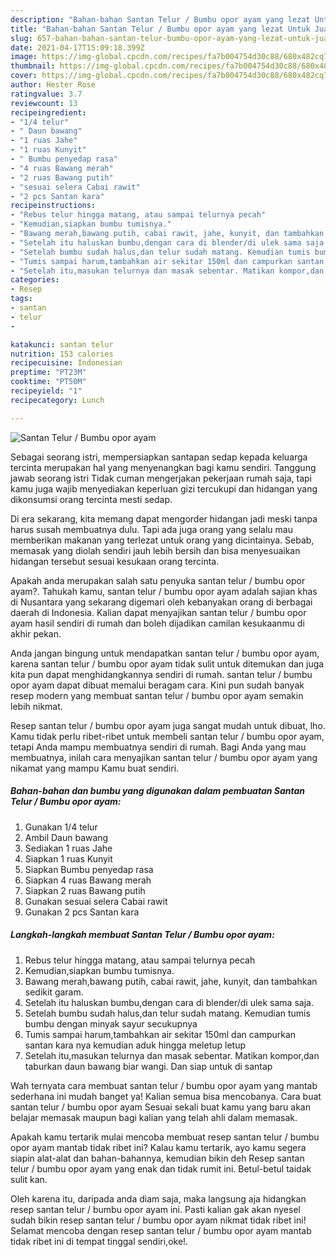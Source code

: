 ```yaml
---
description: "Bahan-bahan Santan Telur / Bumbu opor ayam yang lezat Untuk Jualan"
title: "Bahan-bahan Santan Telur / Bumbu opor ayam yang lezat Untuk Jualan"
slug: 657-bahan-bahan-santan-telur-bumbu-opor-ayam-yang-lezat-untuk-jualan
date: 2021-04-17T15:09:18.399Z
image: https://img-global.cpcdn.com/recipes/fa7b004754d30c88/680x482cq70/santan-telur-bumbu-opor-ayam-foto-resep-utama.jpg
thumbnail: https://img-global.cpcdn.com/recipes/fa7b004754d30c88/680x482cq70/santan-telur-bumbu-opor-ayam-foto-resep-utama.jpg
cover: https://img-global.cpcdn.com/recipes/fa7b004754d30c88/680x482cq70/santan-telur-bumbu-opor-ayam-foto-resep-utama.jpg
author: Hester Rose
ratingvalue: 3.7
reviewcount: 13
recipeingredient:
- "1/4 telur"
- " Daun bawang"
- "1 ruas Jahe"
- "1 ruas Kunyit"
- " Bumbu penyedap rasa"
- "4 ruas Bawang merah"
- "2 ruas Bawang putih"
- "sesuai selera Cabai rawit"
- "2 pcs Santan kara"
recipeinstructions:
- "Rebus telur hingga matang, atau sampai telurnya pecah"
- "Kemudian,siapkan bumbu tumisnya."
- "Bawang merah,bawang putih, cabai rawit, jahe, kunyit, dan tambahkan sedikit garam."
- "Setelah itu haluskan bumbu,dengan cara di blender/di ulek sama saja."
- "Setelah bumbu sudah halus,dan telur sudah matang. Kemudian tumis bumbu dengan minyak sayur secukupnya"
- "Tumis sampai harum,tambahkan air sekitar 150ml dan campurkan santan kara nya kemudian aduk hingga meletup letup"
- "Setelah itu,masukan telurnya dan masak sebentar. Matikan kompor,dan taburkan daun bawang biar wangi. Dan siap untuk di santap"
categories:
- Resep
tags:
- santan
- telur
- 

katakunci: santan telur  
nutrition: 153 calories
recipecuisine: Indonesian
preptime: "PT23M"
cooktime: "PT50M"
recipeyield: "1"
recipecategory: Lunch

---
```



![Santan Telur / Bumbu opor ayam](https://img-global.cpcdn.com/recipes/fa7b004754d30c88/680x482cq70/santan-telur-bumbu-opor-ayam-foto-resep-utama.jpg)

Sebagai seorang istri, mempersiapkan santapan sedap kepada keluarga tercinta merupakan hal yang menyenangkan bagi kamu sendiri. Tanggung jawab seorang istri Tidak cuman mengerjakan pekerjaan rumah saja, tapi kamu juga wajib menyediakan keperluan gizi tercukupi dan hidangan yang dikonsumsi orang tercinta mesti sedap.

Di era  sekarang, kita memang dapat mengorder hidangan jadi meski tanpa harus susah membuatnya dulu. Tapi ada juga orang yang selalu mau memberikan makanan yang terlezat untuk orang yang dicintainya. Sebab, memasak yang diolah sendiri jauh lebih bersih dan bisa menyesuaikan hidangan tersebut sesuai kesukaan orang tercinta. 



Apakah anda merupakan salah satu penyuka santan telur / bumbu opor ayam?. Tahukah kamu, santan telur / bumbu opor ayam adalah sajian khas di Nusantara yang sekarang digemari oleh kebanyakan orang di berbagai daerah di Indonesia. Kalian dapat menyajikan santan telur / bumbu opor ayam hasil sendiri di rumah dan boleh dijadikan camilan kesukaanmu di akhir pekan.

Anda jangan bingung untuk mendapatkan santan telur / bumbu opor ayam, karena santan telur / bumbu opor ayam tidak sulit untuk ditemukan dan juga kita pun dapat menghidangkannya sendiri di rumah. santan telur / bumbu opor ayam dapat dibuat memalui beragam cara. Kini pun sudah banyak resep modern yang membuat santan telur / bumbu opor ayam semakin lebih nikmat.

Resep santan telur / bumbu opor ayam juga sangat mudah untuk dibuat, lho. Kamu tidak perlu ribet-ribet untuk membeli santan telur / bumbu opor ayam, tetapi Anda mampu membuatnya sendiri di rumah. Bagi Anda yang mau membuatnya, inilah cara menyajikan santan telur / bumbu opor ayam yang nikamat yang mampu Kamu buat sendiri.

<!--inarticleads1-->

##### Bahan-bahan dan bumbu yang digunakan dalam pembuatan Santan Telur / Bumbu opor ayam:

1. Gunakan 1/4 telur
1. Ambil  Daun bawang
1. Sediakan 1 ruas Jahe
1. Siapkan 1 ruas Kunyit
1. Siapkan  Bumbu penyedap rasa
1. Siapkan 4 ruas Bawang merah
1. Siapkan 2 ruas Bawang putih
1. Gunakan sesuai selera Cabai rawit
1. Gunakan 2 pcs Santan kara




<!--inarticleads2-->

##### Langkah-langkah membuat Santan Telur / Bumbu opor ayam:

1. Rebus telur hingga matang, atau sampai telurnya pecah
1. Kemudian,siapkan bumbu tumisnya.
1. Bawang merah,bawang putih, cabai rawit, jahe, kunyit, dan tambahkan sedikit garam.
1. Setelah itu haluskan bumbu,dengan cara di blender/di ulek sama saja.
1. Setelah bumbu sudah halus,dan telur sudah matang. Kemudian tumis bumbu dengan minyak sayur secukupnya
1. Tumis sampai harum,tambahkan air sekitar 150ml dan campurkan santan kara nya kemudian aduk hingga meletup letup
1. Setelah itu,masukan telurnya dan masak sebentar. Matikan kompor,dan taburkan daun bawang biar wangi. Dan siap untuk di santap




Wah ternyata cara membuat santan telur / bumbu opor ayam yang mantab sederhana ini mudah banget ya! Kalian semua bisa mencobanya. Cara buat santan telur / bumbu opor ayam Sesuai sekali buat kamu yang baru akan belajar memasak maupun bagi kalian yang telah ahli dalam memasak.

Apakah kamu tertarik mulai mencoba membuat resep santan telur / bumbu opor ayam mantab tidak ribet ini? Kalau kamu tertarik, ayo kamu segera siapin alat-alat dan bahan-bahannya, kemudian bikin deh Resep santan telur / bumbu opor ayam yang enak dan tidak rumit ini. Betul-betul taidak sulit kan. 

Oleh karena itu, daripada anda diam saja, maka langsung aja hidangkan resep santan telur / bumbu opor ayam ini. Pasti kalian gak akan nyesel sudah bikin resep santan telur / bumbu opor ayam nikmat tidak ribet ini! Selamat mencoba dengan resep santan telur / bumbu opor ayam mantab tidak ribet ini di tempat tinggal sendiri,oke!.


